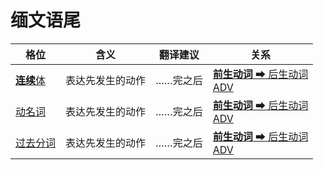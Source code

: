 # 缅文语尾


|格位|含义|翻译建议|关系|
|-|-|-|-|
|[**连续**体](https://assets-hk.wikipali.org/pali-handbook/zh-Hans/declension/abl.html)|表达先发生的动作|……完之后|[**前生动词** ➡ 后生动词<br>ADV](https://assets-hk.wikipali.org/pali-handbook/zh-Hans/basic-relation/abl/abl-coc.html)|
|[动名词](https://assets-hk.wikipali.org/pali-handbook/zh-Hans/verbal/pp.html)|表达先发生的动作|……完之后|[**前生动词** ➡ 后生动词<br>ADV](https://assets-hk.wikipali.org/pali-handbook/zh-Hans/basic-relation/abl/abl-coc.html)|
|[过去分词](https://assets-hk.wikipali.org/pali-handbook/zh-Hans/verbal/pp.html)|表达先发生的动作|……完之后|[**前生动词** ➡ 后生动词<br>ADV](https://assets-hk.wikipali.org/pali-handbook/zh-Hans/basic-relation/abl/abl-coc.html)|